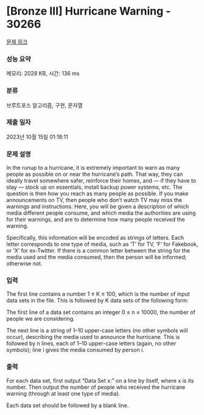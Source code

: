 # [Bronze III] Hurricane Warning - 30266 

[문제 링크](https://www.acmicpc.net/problem/30266) 

### 성능 요약

메모리: 2028 KB, 시간: 136 ms

### 분류

브루트포스 알고리즘, 구현, 문자열

### 제출 일자

2023년 10월 15일 01:18:11

### 문제 설명

<p>In the runup to a hurricane, it is extremely important to warn as many people as possible on or near the hurricane’s path. That way, they can ideally travel somewhere safer, reinforce their homes, and — if they have to stay — stock up on essentials, install backup power systems, etc. The question is then how you reach as many people as possible. If you make announcements on TV, then people who don’t watch TV may miss the warnings and instructions. Here, you will be given a description of which media different people consume, and which media the authorities are using for their warnings, and are to determine how many people received the warning.</p>

<p>Specifically, this information will be encoded as strings of letters. Each letter corresponds to one type of media, such as ‘T’ for TV, ‘F’ for Fakebook, or ‘X’ for ex-Twitter. If there is a common letter between the string for the media used and the media consumed, then the person will be informed; otherwise not.</p>

### 입력 

 <p>The first line contains a number 1 ≤ K ≤ 100, which is the number of input data sets in the file. This is followed by K data sets of the following form:</p>

<p>The first line of a data set contains an integer 0 ≤ n ≤ 10000, the number of people we are considering.</p>

<p>The next line is a string of 1–10 upper-case letters (no other symbols will occur), describing the media used to announce the hurricane. This is followed by n lines, each of 1–10 upper-case letters (again, no other symbols); line i gives the media consumed by person i.</p>

### 출력 

 <p>For each data set, first output “Data Set x:” on a line by itself, where x is its number. Then output the number of people who received the hurricane warning (through at least one type of media).</p>

<p>Each data set should be followed by a blank line.</p>

